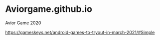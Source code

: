 # Aviorgame.github.io
Avior Game 2020



https://gameskeys.net/android-games-to-tryout-in-march-2021/#Simple
